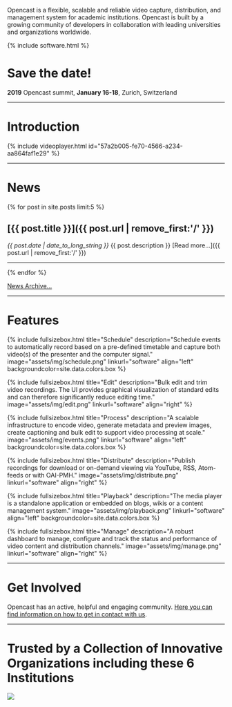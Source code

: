 Opencast is a flexible, scalable and reliable video capture, distribution, and management system for academic institutions. Opencast is built by a growing community of developers in collaboration with leading universities and organizations worldwide.

{% include software.html %}

# Save the date!
<b>2019</b> Opencast summit, <b>January 16-18</b>, Zurich, Switzerland

---

# Introduction

{% include videoplayer.html id="57a2b005-fe70-4566-a234-aa864faf1e29" %}

---

# News

{% for post in site.posts limit:5 %}
## [{{ post.title }}]({{ post.url | remove_first:'/' }})
  _{{ post.date | date_to_long_string }}_
  {{ post.description }}
  [Read more...]({{ post.url | remove_first:'/' }})

---

{% endfor %}

[News Archive...](news)


---

# Features

{% include fullsizebox.html
title="Schedule"
description="Schedule events to automatically record based on a pre-defined timetable and capture both video(s) of the presenter and the  computer signal."
image="assets/img/schedule.png"
linkurl="software"
align="left"
backgroundcolor=site.data.colors.box
%}

{% include fullsizebox.html
title="Edit"
description="Bulk edit and trim video recordings. The UI provides graphical visualization of standard edits and can therefore significantly reduce editing time."
image="assets/img/edit.png"
linkurl="software"
align="right"
%}

{% include fullsizebox.html
title="Process"
description="A scalable infrastructure to encode video, generate metadata and preview images, create captioning and bulk edit to support video processing at scale."
image="assets/img/events.png"
linkurl="software"
align="left"
backgroundcolor=site.data.colors.box
%}

{% include fullsizebox.html
title="Distribute"
description="Publish recordings for download or on-demand viewing via YouTube, RSS, Atom-feeds or with OAI-PMH."
image="assets/img/distribute.png"
linkurl="software"
align="right"
%}

{% include fullsizebox.html
title="Playback"
description="The media player is a standalone application or embedded on blogs, wikis or a content management system."
image="assets/img/playback.png"
linkurl="software"
align="left"
backgroundcolor=site.data.colors.box
%}

{% include fullsizebox.html
title="Manage"
description="A robust dashboard to manage, configure and track the status and performance of video content and distribution channels."
image="assets/img/manage.png"
linkurl="software"
align="right"
%}

---

<i class="fas fa-at" style="float: right; margin-left: 2rem; margin-top: 2rem; display: inline-block; font-size: 5rem; color: {{ site.data.colors.header-blue }}"></i>

# Get Involved

Opencast has an active, helpful and engaging community. [Here you can find information on how to get in contact with us](communication).

---

# Trusted by a Collection of Innovative Organizations including these 6 Institutions
[<img class="center-image" src="assets/img/opencast-homepage-logos-rev2.png">](users)

